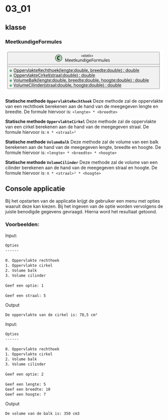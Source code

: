 # 03_01

## klasse

### MeetkundigeFormules

![Klassediagram](svg/MeetkundigeFormules.svg)

**Statische methode `OppervlakteRechthoek`**
Deze methode zal de oppervlakte van een rechthoek berekenen aan de hand van de meegegeven lengte en breedte.
De formule hiervoor is: `<lengte> * <breedte>`

**Statische methode `OppervlakteCirkel`**
Deze methode zal de oppervlakte van een cirkel berekenen aan de hand van de meegegeven straal.
De formule hiervoor is: `π * <straal>²`

**Statische methode `VolumeBalk`**
Deze methode zal de volume van een balk berekenen aan de hand van de meegegeven lengte, breedte en hoogte.
De formule hiervoor is: `<lengte> * <breedte> * <hoogte>`

**Statische methode `VolumeCilinder`**
Deze methode zal de volume van een cilinder berekenen aan de hand van de meegegeven straal en hoogte.
De formule hiervoor is: `π * <straal>² * <hoogte>`


## Console applicatie
Bij het opstarten van de applicatie krijgt de gebruiker een menu met opties waaruit deze kan kiezen. Bij het ingeven van de optie worden vervolgens de juiste benodigde gegevens gevraagd. Hierna word het resultaat getoond.


### Voorbeelden:

Input:
```
Opties
------

0. Oppervlakte rechthoek
1. Oppervlakte cirkel
2. Volume balk
3. Volume cilinder

Geef een optie: 1

Geef een straal: 5
```

Output
```
De oppervlakte van de cirkel is: 78,5 cm²
```

Input:
```
Opties
------

0. Oppervlakte rechthoek
1. Oppervlakte cirkel
2. Volume balk
3. Volume cilinder

Geef een optie: 2

Geef een lengte: 5
Geef een breedte: 10
Geef een hoogte: 7
```

Output
```
De volume van de balk is: 350 cm3
```